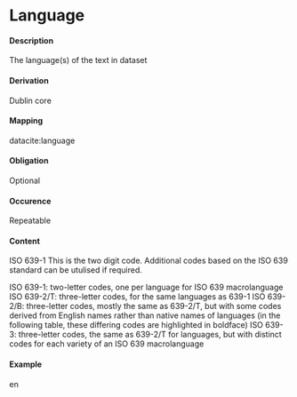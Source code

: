 # Language  

#### Description
The language(s) of the text in dataset

#### Derivation
Dublin core

#### Mapping
datacite:language

#### Obligation	
Optional

#### Occurence	
Repeatable

#### Content 
ISO 639-1
This is the two digit code. Additional codes based on the ISO 639 standard can be utulised if required.

ISO 639-1: two-letter codes, one per language for ISO 639 macrolanguage
ISO 639-2/T: three-letter codes, for the same languages as 639-1
ISO 639-2/B: three-letter codes, mostly the same as 639-2/T, but with some codes derived from English names rather than native names of languages (in the following table, these differing codes are highlighted in boldface)
ISO 639-3: three-letter codes, the same as 639-2/T for languages, but with distinct codes for each variety of an ISO 639 macrolanguage

#### Example
en

